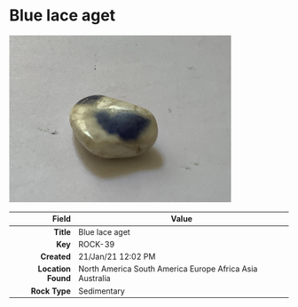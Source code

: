 # Blue lace aget



<img height="300px" src="10072.jpg"/>

|       Field | Value                   |
|------------:|-------------------------|
|   **Title** | Blue lace aget |
|     **Key** | ROCK-39 |
| **Created** | 21/Jan/21 12:02 PM |
| **Location Found** | North America South America Europe Africa Asia Australia |
| **Rock Type** | Sedimentary |

        
